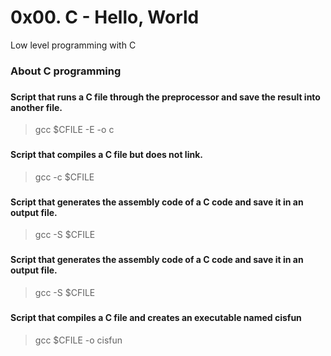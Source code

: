 
# 0x00. C - Hello, World
Low level programming with C

### About C programming
### 

### 
#### Script that runs a C file through the preprocessor and save the result into another file.
> gcc $CFILE -E -o c

### 
#### Script that compiles a C file but does not link.
> gcc -c $CFILE

### 
#### Script that generates the assembly code of a C code and save it in an output file.
> gcc -S $CFILE

### 
#### Script that generates the assembly code of a C code and save it in an output file.
> gcc -S $CFILE

### 
#### Script that compiles a C file and creates an executable named cisfun
> gcc $CFILE -o cisfun
